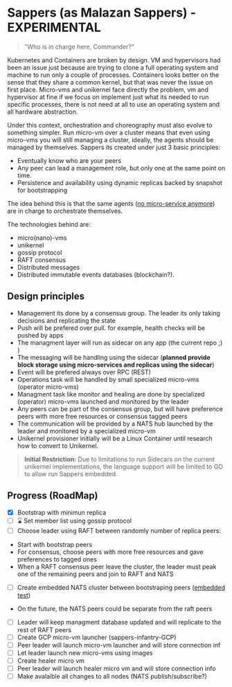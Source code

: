 # Sappers (as Malazan Sappers) - EXPERIMENTAL

> "Who is in charge here, Commander?"

Kubernetes and Containers are broken by design. VM and hypervisors had been an issue just because are trying
to clone a full operating system and machine to run only a couple of processes. Containers looks better on the sense
that they share a common kernel, but that was never the issue on first place. Micro-vms and unikernel face directly
the problem, vm and hypervisor at fine if we focus on implement just what its needed to run specific processes, there is not
need at all to use an operating system and all hardware abstraction.

Under this context, orchestration and choreography must also evolve to something simpler. Run micro-vm over a cluster
means that even using micro-vms you will still managing a cluster, ideally, the  agents should be managed
by themselves. Sappers its created under just 3 basic principles:

- Eventually know who are your peers
- Any peer can lead a management role, but only one at the same point on time.
- Persistence and availability using dynamic replicas backed by snapshot for bootstrapping

The idea behind this is that the same agents ([no micro-service anymore](https://medium.com/@rodrigo.estrada/micro-agents-the-evolution-of-micro-services-1397a1567767))
are in charge to orchestrate themselves.

The technologies behind are:
 - micro(nano)-vms
 - unikernel
 - gossip protocol
 - RAFT consensus
 - Distributed messages
 - Distributed immutable events databases (blockchain?).

 ## Design principles

 - Management its done by a consensus group. The leader its only taking decisions and replicating the state
 - Push will be prefered over pull. for example, health checks will be pushed by apps
 - The managment layer will run as sidecar on any app (the current repo ;) )
 - The messaging will be handling using the sidecar (**planned provide block storage using micro-services and replicas using the sidecar**)
 - Event will be prefered always over RPC (REST)
 - Operations task will be handled by small specialized micro-vms (operator micro-vms)
 - Managment task like monitor and healing are done by specialized (operator) micro-vms launched and monitored by the leader
 - Any peers can be part of the consensus group, but will have preference peers with more free resources or consensus tagged peers
 - The communication will be provided by a NATS hub launched by the leader and monitored by a specialized micro-vm
 - Unikernel provisioner initially will be a Linux Container until research how to convert to Unikernel.

 > **Initial Restriction:** Due to limitations to run Sidecars on the current unikernel implementations, the language support will be limited to GO to allow run Sappers embedded.

 ## Progress (RoadMap)

 - [x] Bootstrap with minimun replica
 - [ ] :hourglass: Set member list using gossip protocol
 - [ ] Choose leader using RAFT between randomly number of replica peers:
  - Start with bootstrap peers
  - For consensus, choose peers with more free resources and gave preferences to tagged ones
  - When a RAFT consensus peer leave the cluster, the leader must peak one of the remaining peers and join to RAFT and NATS
 - [ ] Create embedded NATS cluster between bootstraping peers ([embedded test](https://github.com/nats-io/nats-server/blob/master/test/test.go#L46))
  - On the future, the NATS peers could be separate from the raft peers
 - [ ] Leader will keep managment database updated and will replicate to the rest of RAFT peers
 - [ ] Create GCP micro-vm launcher (sappers-infantry-GCP)
 - [ ] Peer leader will launch micro-vm launcher and will store connection inf
 - [ ] Let leader launch new micro-vms using images
 - [ ] Create healer micro vm
 - [ ] Peer leader will launch healer micro vm and will store connection info
 - [ ] Make avalaible all changes to all nodes (NATS publish/subscribe?)
